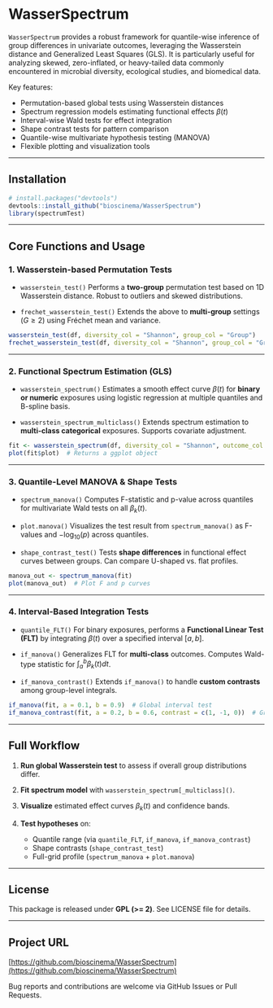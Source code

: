 # WasserSpectrum 

`WasserSpectrum` provides a robust framework for quantile-wise inference of group differences in univariate outcomes, leveraging the Wasserstein distance and Generalized Least Squares (GLS). It is particularly useful for analyzing skewed, zero-inflated, or heavy-tailed data commonly encountered in microbial diversity, ecological studies, and biomedical data.

Key features:

* Permutation-based global tests using Wasserstein distances
* Spectrum regression models estimating functional effects $\beta(t)$
* Interval-wise Wald tests for effect integration
* Shape contrast tests for pattern comparison
* Quantile-wise multivariate hypothesis testing (MANOVA)
* Flexible plotting and visualization tools

---

## Installation

```r
# install.packages("devtools")
devtools::install_github("bioscinema/WasserSpectrum")
library(spectrumTest)
```

---

## Core Functions and Usage

### 1. Wasserstein-based Permutation Tests

* `wasserstein_test()`
  Performs a **two-group** permutation test based on 1D Wasserstein distance. Robust to outliers and skewed distributions.

* `frechet_wasserstein_test()`
  Extends the above to **multi-group** settings ($G \geq 2$) using Fréchet mean and variance.

```r
wasserstein_test(df, diversity_col = "Shannon", group_col = "Group")
frechet_wasserstein_test(df, diversity_col = "Shannon", group_col = "Group")
```

---

### 2. Functional Spectrum Estimation (GLS)

* `wasserstein_spectrum()`
  Estimates a smooth effect curve $\beta(t)$ for **binary or numeric** exposures using logistic regression at multiple quantiles and B-spline basis.

* `wasserstein_spectrum_multiclass()`
  Extends spectrum estimation to **multi-class categorical** exposures. Supports covariate adjustment.

```r
fit <- wasserstein_spectrum(df, diversity_col = "Shannon", outcome_col = "Group")
plot(fit$plot)  # Returns a ggplot object
```

---

### 3. Quantile-Level MANOVA & Shape Tests

* `spectrum_manova()`
  Computes F-statistic and p-value across quantiles for multivariate Wald tests on all $\beta_k(t)$.

* `plot.manova()`
  Visualizes the test result from `spectrum_manova()` as F-values and $-\log_{10}(p)$ across quantiles.

* `shape_contrast_test()`
  Tests **shape differences** in functional effect curves between groups. Can compare U-shaped vs. flat profiles.

```r
manova_out <- spectrum_manova(fit)
plot(manova_out)  # Plot F and p curves
```

---

### 4. Interval-Based Integration Tests

* `quantile_FLT()`
  For binary exposures, performs a **Functional Linear Test (FLT)** by integrating $\beta(t)$ over a specified interval $[a,b]$.

* `if_manova()`
  Generalizes FLT for **multi-class** outcomes. Computes Wald-type statistic for $\int_a^b \beta_k(t) dt$.

* `if_manova_contrast()`
  Extends `if_manova()` to handle **custom contrasts** among group-level integrals.

```r
if_manova(fit, a = 0.1, b = 0.9)  # Global interval test
if_manova_contrast(fit, a = 0.2, b = 0.6, contrast = c(1, -1, 0))  # Group 1 vs Group 2
```

---

## Full Workflow

1. **Run global Wasserstein test** to assess if overall group distributions differ.
2. **Fit spectrum model** with `wasserstein_spectrum[_multiclass]()`.
3. **Visualize** estimated effect curves $\beta_k(t)$ and confidence bands.
4. **Test hypotheses** on:

   * Quantile range (via `quantile_FLT`, `if_manova`, `if_manova_contrast`)
   * Shape contrasts (`shape_contrast_test`)
   * Full-grid profile (`spectrum_manova` + `plot.manova`)

---

## License

This package is released under **GPL (>= 2)**. See LICENSE file for details.

---

## Project URL

[https://github.com/bioscinema/WasserSpectrum](https://github.com/bioscinema/WasserSpectrum)

Bug reports and contributions are welcome via GitHub Issues or Pull Requests.
